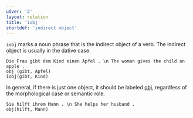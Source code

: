 ```yaml
---
udver: '2'
layout: relation
title: 'iobj'
shortdef: 'indirect object'
---
```


`iobj` marks a noun phrase that is the indirect object of a verb. The indirect object is usually in the dative case.

~~~ sdparse
Die Frau gibt dem Kind einen Apfel . \n The woman gives the child an apple .
obj (gibt, Apfel)
iobj(gibt, Kind)
~~~

In general, if there is just one object, it should be labeled [obj](), regardless of the morphological case or semantic role.

~~~ sdparse
Sie hilft ihrem Mann . \n She helps her husband .
obj(hilft, Mann)
~~~
<!-- Interlanguage links updated Po 11. listopadu 2024, 20:10:58 CET -->
